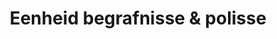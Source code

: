---
title: "Eenheid begrafnisse & polisse"
url: /orania/eenheid-begrafnisse-and-polisse/
shop: funeral directors
---